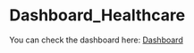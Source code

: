 # Dashboard_Healthcare

You can check the dashboard here: [Dashboard](https://app.powerbi.com/view?r=eyJrIjoiMzgxNWVlZTItNWY4YS00MWMxLWJhNWUtMzUxZWQ5OWM2YmVhIiwidCI6IjdlOTNlMjg2LWIyOWEtNDQ1NC1hNDFhLWU4NDE5ZWM5ZGViNSJ9)
